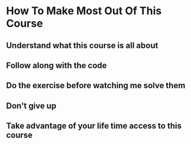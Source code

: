 # How To Make Most Out Of This Course

## Understand what this course is all about
## Follow along with the code
## Do the exercise before watching me solve them
## Don't give up
## Take advantage of your life time access to this course
